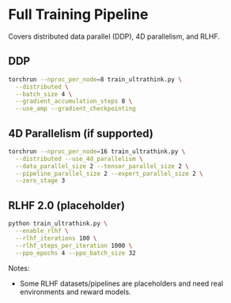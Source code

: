 # Full Training Pipeline

Covers distributed data parallel (DDP), 4D parallelism, and RLHF.

## DDP
```bash
torchrun --nproc_per_node=8 train_ultrathink.py \
  --distributed \
  --batch_size 4 \
  --gradient_accumulation_steps 8 \
  --use_amp --gradient_checkpointing
```

## 4D Parallelism (if supported)
```bash
torchrun --nproc_per_node=16 train_ultrathink.py \
  --distributed --use_4d_parallelism \
  --data_parallel_size 2 --tensor_parallel_size 2 \
  --pipeline_parallel_size 2 --expert_parallel_size 2 \
  --zero_stage 3
```

## RLHF 2.0 (placeholder)
```bash
python train_ultrathink.py \
  --enable_rlhf \
  --rlhf_iterations 100 \
  --rlhf_steps_per_iteration 1000 \
  --ppo_epochs 4 --ppo_batch_size 32
```

Notes:
- Some RLHF datasets/pipelines are placeholders and need real environments and reward models.
